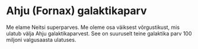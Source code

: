 # Ahju (Fornax) galaktikaparv

Me elame Neitsi superparves. Me oleme osa väiksest võrgustikust, mis ulatub
välja Ahju galaktikaparvest. See on suuruselt teine galaktika parv 100 miljoni
valgusaasta ulatuses.
